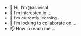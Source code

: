 - 👋 Hi, I’m @aslivisal
- 👀 I’m interested in ...
- 🌱 I’m currently learning ...
- 💞️ I’m looking to collaborate on ...
- 📫 How to reach me ...

<!---
aslivisal/aslivisal is a ✨ special ✨ repository because its `README.md` (this file) appears on your GitHub profile.
You can click the Preview link to take a look at your changes.
--->
